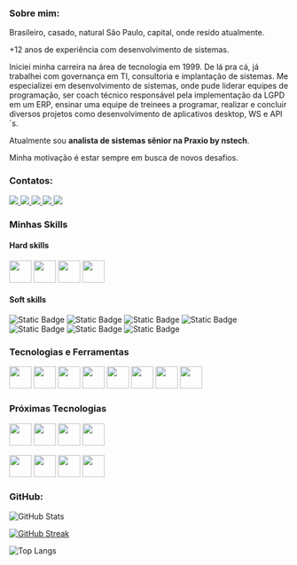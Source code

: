 
### Sobre mim:


Brasileiro, casado, natural São Paulo, capital, onde resido atualmente.

+12 anos de experiência com desenvolvimento de sistemas.

Iniciei minha carreira na área de tecnologia em 1999. De lá pra cá, já trabalhei com governança em TI, consultoria e implantação de sistemas. Me especializei em desenvolvimento de sistemas, onde pude liderar equipes de programação, ser coach técnico responsável pela implementação da LGPD em um ERP, ensinar uma equipe de treinees a programar, realizar e concluir diversos projetos como desenvolvimento de aplicativos desktop, WS e API´s.

Atualmente sou **analista de sistemas sênior na Praxio by nstech**.

Minha motivação é estar sempre em busca de novos desafios.

### Contatos:

<div>
    <a href = "mailto:angelotirelli@gmail.com">
        <img src="https://img.shields.io/badge/Gmail-D14836?style=for-the-badge&logo=gmail&logoColor=white" target="_blank">
    </a>
    <a href="https://www.linkedin.com/in/angelo-tirelli-b506a221/" target="_blank">
        <img src="https://img.shields.io/badge/-LinkedIn-%230077B5?style=for-the-badge&logo=linkedin&logoColor=white">
    </a>   
    <a href="https://wa.me/5511970882225" target="_blank">
        <img src="https://img.shields.io/badge/WhatsApp-25D366?style=for-the-badge&logo=whatsapp&logoColor=white">
    </a>
    <a href="https://t.me/AngeloTirelli" target="_blank">
        <img src="https://img.shields.io/badge/Telegram-2CA5E0?style=for-the-badge&logo=telegram&logoColor=white">
    </a>
    <a href="https://www.instagram.com/angelotirelli/" target="_blank">
        <img src="https://img.shields.io/badge/-Instagram-%23E4405F?style=for-the-badge&logo=instagram&logoColor=white">
    </a>
</div>

### Minhas Skills

#### Hard skills

<img src="https://taiwebs.com/upload/icons/delphi-11-alexandria220-220.png" width="40" height="40" /> <img src="https://cdn.jsdelivr.net/npm/simple-icons@3.13.0/icons/csharp.svg" width="40" height="40" /> <img src="https://cdn.jsdelivr.net/gh/devicons/devicon/icons/mysql/mysql-original.svg" width="40" height="40" /> <img src="https://creazilla-store.fra1.digitaloceanspaces.com/icons/3236928/oracle-icon-md.png" width="40" height="40"/> 

#### Soft skills

![Static Badge](https://img.shields.io/badge/Comunica%C3%A7%C3%A3o-blue)
![Static Badge](https://img.shields.io/badge/Gest%C3%A3o%20do%20tempo-red)
![Static Badge](https://img.shields.io/badge/Solu%C3%A7%C3%A3o%20de%20problemas-green)
![Static Badge](https://img.shields.io/badge/Flexibilidade%20e%20adaptabilidade-gray)
![Static Badge](https://img.shields.io/badge/Trabalho%20em%20equipe-brown)
![Static Badge](https://img.shields.io/badge/Atitude%20positiva-yellow)
![Static Badge](https://img.shields.io/badge/Lidar%20com%20press%C3%A3o-cyan)

### Tecnologias e Ferramentas

<img src="https://cdn.jsdelivr.net/gh/devicons/devicon/icons/windows8/windows8-original.svg" width="40" height="40"/> <img src="https://d2ohlsp9gwqc7h.cloudfront.net/images/logos/logo-page/rad-studio-logo-1024.png" width="40" height="40"> <img src="https://cdn.jsdelivr.net/gh/devicons/devicon/icons/vscode/vscode-original.svg" width="40" height="40"/> <img src="https://cdn.jsdelivr.net/gh/devicons/devicon/icons/visualstudio/visualstudio-plain.svg" width="40" height="40"/> <img src="https://cdn.jsdelivr.net/gh/devicons/devicon/icons/github/github-original.svg" width="40" height="40"/> <img src="https://cdn.jsdelivr.net/gh/devicons/devicon/icons/git/git-plain.svg" width="40" height="40"/> <img src="https://cdn.jsdelivr.net/gh/devicons/devicon/icons/azure/azure-original.svg" width="40" height="40"/> <img src="https://www.oracle.com/a/ocom/img/pl-sql.svg" width="40" height="40"/> 

### Próximas Tecnologias

<img src="https://cdn.jsdelivr.net/gh/devicons/devicon/icons/java/java-original.svg" width="40" height="40"/> <img src="https://cdn.jsdelivr.net/gh/devicons/devicon/icons/angularjs/angularjs-original.svg" width="40" height="40"/> <img src="https://cdn.jsdelivr.net/gh/devicons/devicon/icons/nodejs/nodejs-plain.svg" width="40" height="40"/> <img src="https://cdn.jsdelivr.net/gh/devicons/devicon/icons/react/react-original.svg" width="40" height="40"/>

<img src="https://cdn.jsdelivr.net/gh/devicons/devicon/icons/html5/html5-plain.svg" width="40" height="40"/> <img src="https://cdn.jsdelivr.net/gh/devicons/devicon/icons/css3/css3-plain.svg" width="40" height="40"/> <img src="https://cdn.jsdelivr.net/gh/devicons/devicon/icons/javascript/javascript-plain.svg" width="40" height="40"/> <img src="https://cdn.jsdelivr.net/gh/devicons/devicon/icons/typescript/typescript-original.svg" width="40" height="40"/>

### GitHub:

![GitHub Stats](https://github-readme-stats.vercel.app/api?username=angelotirelli&theme=transparent&bg_color=000&border_color=30A3DC&show_icons=true&icon_color=30A3DC&title_color=E94D5F&text_color=FFF)

[![GitHub Streak](https://streak-stats.demolab.com/?user=angelotirelli&theme=tokyonight-duo&background=000&border=30A3DC&dates=FFF)](https://git.io/streak-stats)

![Top Langs](https://github-readme-stats-git-masterrstaa-rickstaa.vercel.app/api/top-langs/?username=angelotirelli&bg_color=000&border_color=30A3DC&title_color=E94D5F&text_color=FFF)
